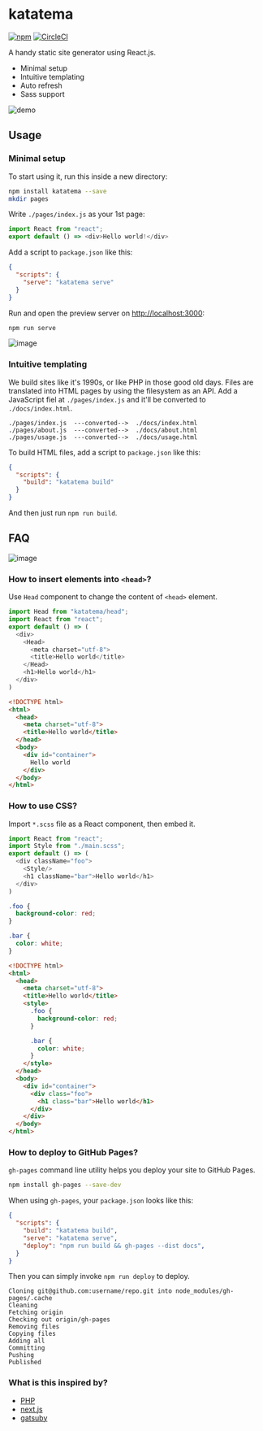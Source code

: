 # katatema

[![npm](https://img.shields.io/npm/v/katatema.svg)](https://www.npmjs.com/package/katatema)
[![CircleCI](https://img.shields.io/circleci/project/github/r7kamura/katatema.svg)](https://circleci.com/gh/r7kamura/katatema)

A handy static site generator using React.js.

- Minimal setup
- Intuitive templating
- Auto refresh
- Sass support

![demo](/images/demo.gif)

## Usage

### Minimal setup

To start using it, run this inside a new directory:

```bash
npm install katatema --save
mkdir pages
```

Write `./pages/index.js` as your 1st page:

```javascript
import React from "react";
export default () => <div>Hello world!</div>
```

Add a script to `package.json` like this:

```json
{
  "scripts": {
    "serve": "katatema serve"
  }
}
```

Run and open the preview server on [http://localhost:3000](http://localhost:3000):

```bash
npm run serve
```

![image](/images/screenshot-serve.png)

### Intuitive templating

We build sites like it's 1990s, or like PHP in those good old days.
Files are translated into HTML pages by using the filesystem as an API.
Add a JavaScript fiel at `./pages/index.js` and it'll be converted to `./docs/index.html`.

```
./pages/index.js  ---converted-->  ./docs/index.html
./pages/about.js  ---converted-->  ./docs/about.html
./pages/usage.js  ---converted-->  ./docs/usage.html
```

To build HTML files, add a script to `package.json` like this:

```json
{
  "scripts": {
    "build": "katatema build"
  }
}
```

And then just run `npm run build`.

## FAQ

![image](/images/screenshot-build.png)

### How to insert elements into `<head>`?

Use `Head` component to change the content of `<head>` element.

```javascript
import Head from "katatema/head";
import React from "react";
export default () => (
  <div>
    <Head>
      <meta charset="utf-8">
      <title>Hello world</title>
    </Head>
    <h1>Hello world</h1>
  </div>
)
```

```html
<!DOCTYPE html>
<html>
  <head>
    <meta charset="utf-8">
    <title>Hello world</title>
  </head>
  <body>
    <div id="container">
      Hello world
    </div>
  </body>
</html>
```

### How to use CSS?

Import `*.scss` file as a React component, then embed it.

```javascript
import React from "react";
import Style from "./main.scss";
export default () => (
  <div className="foo">
    <Style/>
    <h1 className="bar">Hello world</h1>
  </div>
)
```

```scss
.foo {
  background-color: red;
}

.bar {
  color: white;
}
```

```html
<!DOCTYPE html>
<html>
  <head>
    <meta charset="utf-8">
    <title>Hello world</title>
    <style>
      .foo {
        background-color: red;
      }

      .bar {
        color: white;
      }
    </style>
  </head>
  <body>
    <div id="container">
      <div class="foo">
        <h1 class="bar">Hello world</h1>
      </div>
    </div>
  </body>
</html>
```

### How to deploy to GitHub Pages?

`gh-pages` command line utility helps you deploy your site to GitHub Pages.

```bash
npm install gh-pages --save-dev
```

When using `gh-pages`, your `package.json` looks like this:

```json
{
  "scripts": {
    "build": "katatema build",
    "serve": "katatema serve",
    "deploy": "npm run build && gh-pages --dist docs",
  }
}
```

Then you can simply invoke `npm run deploy` to deploy.

```
Cloning git@github.com:username/repo.git into node_modules/gh-pages/.cache
Cleaning
Fetching origin
Checking out origin/gh-pages
Removing files
Copying files
Adding all
Committing
Pushing
Published
```

### What is this inspired by?

- [PHP](https://github.com/php/php-src)
- [next.js](https://github.com/zeit/next.js)
- [gatsuby](https://github.com/gatsbyjs/gatsby)
